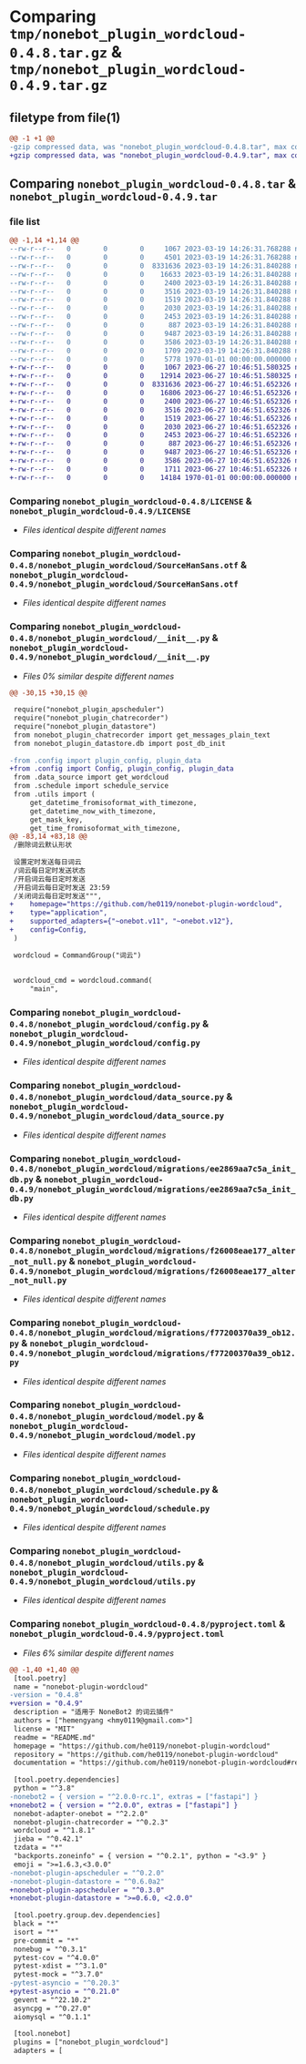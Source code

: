 # Comparing `tmp/nonebot_plugin_wordcloud-0.4.8.tar.gz` & `tmp/nonebot_plugin_wordcloud-0.4.9.tar.gz`

## filetype from file(1)

```diff
@@ -1 +1 @@
-gzip compressed data, was "nonebot_plugin_wordcloud-0.4.8.tar", max compression
+gzip compressed data, was "nonebot_plugin_wordcloud-0.4.9.tar", max compression
```

## Comparing `nonebot_plugin_wordcloud-0.4.8.tar` & `nonebot_plugin_wordcloud-0.4.9.tar`

### file list

```diff
@@ -1,14 +1,14 @@
--rw-r--r--   0        0        0     1067 2023-03-19 14:26:31.768288 nonebot_plugin_wordcloud-0.4.8/LICENSE
--rw-r--r--   0        0        0     4501 2023-03-19 14:26:31.768288 nonebot_plugin_wordcloud-0.4.8/README.md
--rw-r--r--   0        0        0  8331636 2023-03-19 14:26:31.840288 nonebot_plugin_wordcloud-0.4.8/nonebot_plugin_wordcloud/SourceHanSans.otf
--rw-r--r--   0        0        0    16633 2023-03-19 14:26:31.840288 nonebot_plugin_wordcloud-0.4.8/nonebot_plugin_wordcloud/__init__.py
--rw-r--r--   0        0        0     2400 2023-03-19 14:26:31.840288 nonebot_plugin_wordcloud-0.4.8/nonebot_plugin_wordcloud/config.py
--rw-r--r--   0        0        0     3516 2023-03-19 14:26:31.840288 nonebot_plugin_wordcloud-0.4.8/nonebot_plugin_wordcloud/data_source.py
--rw-r--r--   0        0        0     1519 2023-03-19 14:26:31.840288 nonebot_plugin_wordcloud-0.4.8/nonebot_plugin_wordcloud/migrations/ee2869aa7c5a_init_db.py
--rw-r--r--   0        0        0     2030 2023-03-19 14:26:31.840288 nonebot_plugin_wordcloud-0.4.8/nonebot_plugin_wordcloud/migrations/f26008eae177_alter_not_null.py
--rw-r--r--   0        0        0     2453 2023-03-19 14:26:31.840288 nonebot_plugin_wordcloud-0.4.8/nonebot_plugin_wordcloud/migrations/f77200370a39_ob12.py
--rw-r--r--   0        0        0      887 2023-03-19 14:26:31.840288 nonebot_plugin_wordcloud-0.4.8/nonebot_plugin_wordcloud/model.py
--rw-r--r--   0        0        0     9487 2023-03-19 14:26:31.840288 nonebot_plugin_wordcloud-0.4.8/nonebot_plugin_wordcloud/schedule.py
--rw-r--r--   0        0        0     3586 2023-03-19 14:26:31.840288 nonebot_plugin_wordcloud-0.4.8/nonebot_plugin_wordcloud/utils.py
--rw-r--r--   0        0        0     1709 2023-03-19 14:26:31.840288 nonebot_plugin_wordcloud-0.4.8/pyproject.toml
--rw-r--r--   0        0        0     5778 1970-01-01 00:00:00.000000 nonebot_plugin_wordcloud-0.4.8/PKG-INFO
+-rw-r--r--   0        0        0     1067 2023-06-27 10:46:51.580325 nonebot_plugin_wordcloud-0.4.9/LICENSE
+-rw-r--r--   0        0        0    12914 2023-06-27 10:46:51.580325 nonebot_plugin_wordcloud-0.4.9/README.md
+-rw-r--r--   0        0        0  8331636 2023-06-27 10:46:51.652326 nonebot_plugin_wordcloud-0.4.9/nonebot_plugin_wordcloud/SourceHanSans.otf
+-rw-r--r--   0        0        0    16806 2023-06-27 10:46:51.652326 nonebot_plugin_wordcloud-0.4.9/nonebot_plugin_wordcloud/__init__.py
+-rw-r--r--   0        0        0     2400 2023-06-27 10:46:51.652326 nonebot_plugin_wordcloud-0.4.9/nonebot_plugin_wordcloud/config.py
+-rw-r--r--   0        0        0     3516 2023-06-27 10:46:51.652326 nonebot_plugin_wordcloud-0.4.9/nonebot_plugin_wordcloud/data_source.py
+-rw-r--r--   0        0        0     1519 2023-06-27 10:46:51.652326 nonebot_plugin_wordcloud-0.4.9/nonebot_plugin_wordcloud/migrations/ee2869aa7c5a_init_db.py
+-rw-r--r--   0        0        0     2030 2023-06-27 10:46:51.652326 nonebot_plugin_wordcloud-0.4.9/nonebot_plugin_wordcloud/migrations/f26008eae177_alter_not_null.py
+-rw-r--r--   0        0        0     2453 2023-06-27 10:46:51.652326 nonebot_plugin_wordcloud-0.4.9/nonebot_plugin_wordcloud/migrations/f77200370a39_ob12.py
+-rw-r--r--   0        0        0      887 2023-06-27 10:46:51.652326 nonebot_plugin_wordcloud-0.4.9/nonebot_plugin_wordcloud/model.py
+-rw-r--r--   0        0        0     9487 2023-06-27 10:46:51.652326 nonebot_plugin_wordcloud-0.4.9/nonebot_plugin_wordcloud/schedule.py
+-rw-r--r--   0        0        0     3586 2023-06-27 10:46:51.652326 nonebot_plugin_wordcloud-0.4.9/nonebot_plugin_wordcloud/utils.py
+-rw-r--r--   0        0        0     1711 2023-06-27 10:46:51.652326 nonebot_plugin_wordcloud-0.4.9/pyproject.toml
+-rw-r--r--   0        0        0    14184 1970-01-01 00:00:00.000000 nonebot_plugin_wordcloud-0.4.9/PKG-INFO
```

### Comparing `nonebot_plugin_wordcloud-0.4.8/LICENSE` & `nonebot_plugin_wordcloud-0.4.9/LICENSE`

 * *Files identical despite different names*

### Comparing `nonebot_plugin_wordcloud-0.4.8/nonebot_plugin_wordcloud/SourceHanSans.otf` & `nonebot_plugin_wordcloud-0.4.9/nonebot_plugin_wordcloud/SourceHanSans.otf`

 * *Files identical despite different names*

### Comparing `nonebot_plugin_wordcloud-0.4.8/nonebot_plugin_wordcloud/__init__.py` & `nonebot_plugin_wordcloud-0.4.9/nonebot_plugin_wordcloud/__init__.py`

 * *Files 0% similar despite different names*

```diff
@@ -30,15 +30,15 @@
 
 require("nonebot_plugin_apscheduler")
 require("nonebot_plugin_chatrecorder")
 require("nonebot_plugin_datastore")
 from nonebot_plugin_chatrecorder import get_messages_plain_text
 from nonebot_plugin_datastore.db import post_db_init
 
-from .config import plugin_config, plugin_data
+from .config import Config, plugin_config, plugin_data
 from .data_source import get_wordcloud
 from .schedule import schedule_service
 from .utils import (
     get_datetime_fromisoformat_with_timezone,
     get_datetime_now_with_timezone,
     get_mask_key,
     get_time_fromisoformat_with_timezone,
@@ -83,14 +83,18 @@
 /删除词云默认形状
 
 设置定时发送每日词云
 /词云每日定时发送状态
 /开启词云每日定时发送
 /开启词云每日定时发送 23:59
 /关闭词云每日定时发送""",
+    homepage="https://github.com/he0119/nonebot-plugin-wordcloud",
+    type="application",
+    supported_adapters={"~onebot.v11", "~onebot.v12"},
+    config=Config,
 )
 
 wordcloud = CommandGroup("词云")
 
 
 wordcloud_cmd = wordcloud.command(
     "main",
```

### Comparing `nonebot_plugin_wordcloud-0.4.8/nonebot_plugin_wordcloud/config.py` & `nonebot_plugin_wordcloud-0.4.9/nonebot_plugin_wordcloud/config.py`

 * *Files identical despite different names*

### Comparing `nonebot_plugin_wordcloud-0.4.8/nonebot_plugin_wordcloud/data_source.py` & `nonebot_plugin_wordcloud-0.4.9/nonebot_plugin_wordcloud/data_source.py`

 * *Files identical despite different names*

### Comparing `nonebot_plugin_wordcloud-0.4.8/nonebot_plugin_wordcloud/migrations/ee2869aa7c5a_init_db.py` & `nonebot_plugin_wordcloud-0.4.9/nonebot_plugin_wordcloud/migrations/ee2869aa7c5a_init_db.py`

 * *Files identical despite different names*

### Comparing `nonebot_plugin_wordcloud-0.4.8/nonebot_plugin_wordcloud/migrations/f26008eae177_alter_not_null.py` & `nonebot_plugin_wordcloud-0.4.9/nonebot_plugin_wordcloud/migrations/f26008eae177_alter_not_null.py`

 * *Files identical despite different names*

### Comparing `nonebot_plugin_wordcloud-0.4.8/nonebot_plugin_wordcloud/migrations/f77200370a39_ob12.py` & `nonebot_plugin_wordcloud-0.4.9/nonebot_plugin_wordcloud/migrations/f77200370a39_ob12.py`

 * *Files identical despite different names*

### Comparing `nonebot_plugin_wordcloud-0.4.8/nonebot_plugin_wordcloud/model.py` & `nonebot_plugin_wordcloud-0.4.9/nonebot_plugin_wordcloud/model.py`

 * *Files identical despite different names*

### Comparing `nonebot_plugin_wordcloud-0.4.8/nonebot_plugin_wordcloud/schedule.py` & `nonebot_plugin_wordcloud-0.4.9/nonebot_plugin_wordcloud/schedule.py`

 * *Files identical despite different names*

### Comparing `nonebot_plugin_wordcloud-0.4.8/nonebot_plugin_wordcloud/utils.py` & `nonebot_plugin_wordcloud-0.4.9/nonebot_plugin_wordcloud/utils.py`

 * *Files identical despite different names*

### Comparing `nonebot_plugin_wordcloud-0.4.8/pyproject.toml` & `nonebot_plugin_wordcloud-0.4.9/pyproject.toml`

 * *Files 6% similar despite different names*

```diff
@@ -1,40 +1,40 @@
 [tool.poetry]
 name = "nonebot-plugin-wordcloud"
-version = "0.4.8"
+version = "0.4.9"
 description = "适用于 NoneBot2 的词云插件"
 authors = ["hemengyang <hmy0119@gmail.com>"]
 license = "MIT"
 readme = "README.md"
 homepage = "https://github.com/he0119/nonebot-plugin-wordcloud"
 repository = "https://github.com/he0119/nonebot-plugin-wordcloud"
 documentation = "https://github.com/he0119/nonebot-plugin-wordcloud#readme"
 
 [tool.poetry.dependencies]
 python = "^3.8"
-nonebot2 = { version = "^2.0.0-rc.1", extras = ["fastapi"] }
+nonebot2 = { version = "^2.0.0", extras = ["fastapi"] }
 nonebot-adapter-onebot = "^2.2.0"
 nonebot-plugin-chatrecorder = "^0.2.3"
 wordcloud = "^1.8.1"
 jieba = "^0.42.1"
 tzdata = "*"
 "backports.zoneinfo" = { version = "^0.2.1", python = "<3.9" }
 emoji = ">=1.6.3,<3.0.0"
-nonebot-plugin-apscheduler = "^0.2.0"
-nonebot-plugin-datastore = "^0.6.0a2"
+nonebot-plugin-apscheduler = "^0.3.0"
+nonebot-plugin-datastore = ">=0.6.0, <2.0.0"
 
 [tool.poetry.group.dev.dependencies]
 black = "*"
 isort = "*"
 pre-commit = "*"
 nonebug = "^0.3.1"
 pytest-cov = "^4.0.0"
 pytest-xdist = "^3.1.0"
 pytest-mock = "^3.7.0"
-pytest-asyncio = "^0.20.3"
+pytest-asyncio = "^0.21.0"
 gevent = "^22.10.2"
 asyncpg = "^0.27.0"
 aiomysql = "^0.1.1"
 
 [tool.nonebot]
 plugins = ["nonebot_plugin_wordcloud"]
 adapters = [
```

